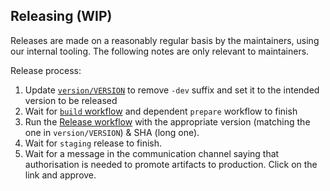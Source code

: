 ## Releasing (WIP)

Releases are made on a reasonably regular basis by the maintainers, using our internal tooling. The following notes are only relevant to maintainers.

Release process:

1. Update [`version/VERSION`](https://github.com/opentofu/opentofu-ls/blob/main/version/VERSION) to remove `-dev` suffix and set it to the intended version to be released
2. Wait for [`build` workflow](https://github.com/opentofu/opentofu-ls/actions/workflows/build.yml) and dependent `prepare` workflow to finish
3. Run the [Release workflow](https://github.com/opentofu/opentofu-ls/actions/workflows/release.yml) with the appropriate version (matching the one in `version/VERSION`) & SHA (long one).
4. Wait for `staging` release to finish.
5. Wait for a message in the communication channel saying that authorisation is needed to promote artifacts to production. Click on the link and approve.
